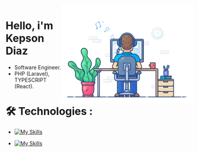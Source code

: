 <div align="left">
  <a href="https://api.daily.dev/get?r=SupianIDz" target="_blank">
    <img
      width="355"
      align="right"
      src="https://raw.githubusercontent.com/SupianIDz/SupianIDz/main/coding.gif"
    />
  </a>
</div>

# Hello, i'm Kepson Diaz 
  - Software Engineer.
  - PHP (Laravel), TYPESCRIPT (React).
    
 #  🛠 Technologies :
 - [![My Skills](https://skillicons.dev/icons?i=js,typescript,tailwind,vue,vscode)](https://skillicons.dev)
   
 - [![My Skills](https://skillicons.dev/icons?i=php,python,postgres,docker,aws)](https://skillicons.dev)



